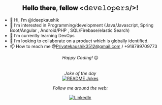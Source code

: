<div align="center">
<h2> 𝐇𝐞𝐥𝐥𝐨 𝐭𝐡𝐞𝐫𝐞, 𝐟𝐞𝐥𝐥𝐨𝐰 <𝚍𝚎𝚟𝚎𝚕𝚘𝚙𝚎𝚛𝚜/>!</h2>
</div>

- 👋 Hi, I’m @ideepkaushik
- 👀 I’m interested in Programming/development (Java/Javascript, Spring Boot/Angular , Android/PHP , SQL/Firebase/elastic Search)
- 🌱 I’m currently learning DevOps
- 💞️ I’m looking to collaborate on a product which is globally identified.
- 📫 How to reach me @Privatekaushik3512@gmail.com / +918799709773


<div align="center">
<i>Happy Coding!</i> 😊

</div>

<div align="center">

<!-- [![Kuldeep kaushik's GitHub stats](https://github-readme-stats.vercel.app/api?username=ideepkaushik)]-->

</br>
</br>
<i>Joke of the day</i><br>
<a href="https://readme-jokes.vercel.app"><img align="center" src="https://readme-jokes.vercel.app/api" alt="README Jokes"></a>

<i>Follow me around the web:</i><br>

<a href="https://www.linkedin.com/in/kaushik3512" target="_blank"><img src="https://img.shields.io/badge/LinkedIn-%230077B5.svg?&style=flat-square&logo=linkedin&logoColor=white" alt="LinkedIn"></a>
</div>
<!---
ideepkaushik/ideepkaushik is a ✨ special ✨ repository because its `README.md` (this file) appears on your GitHub profile.
You can click the Preview link to take a look at your changes.
--->
